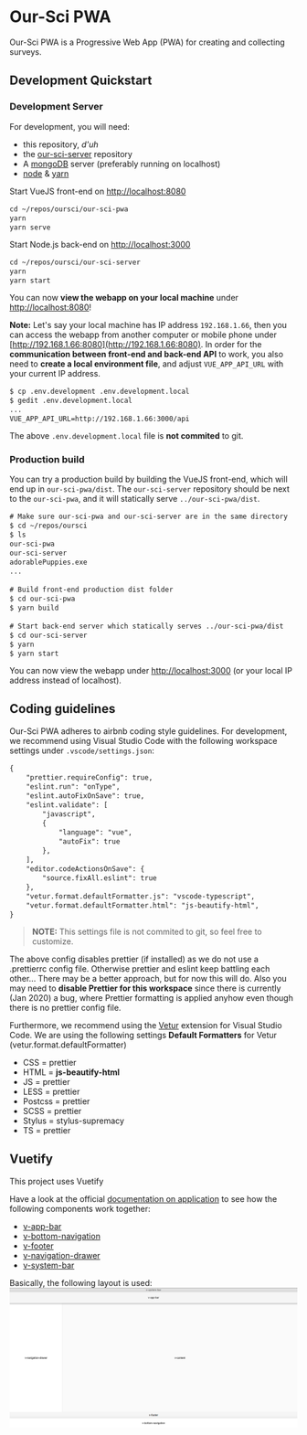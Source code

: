 # Our-Sci PWA

Our-Sci PWA is a Progressive Web App (PWA) for creating and collecting surveys.

## Development Quickstart

### Development Server

For development, you will need:
- this repository, *d'uh*
- the [our-sci-server](https://gitlab.com/our-sci/our-sci-server) repository
- A [mongoDB](https://www.mongodb.com/) server (preferably running on localhost)
- [node](https://nodejs.org/en/) & [yarn](https://yarnpkg.com/)

Start VueJS front-end on [http://localhost:8080](http://localhost:8080)
```
cd ~/repos/oursci/our-sci-pwa
yarn
yarn serve
```

Start Node.js back-end on [http://localhost:3000](http://localhost:3000)
```
cd ~/repos/oursci/our-sci-server
yarn
yarn start
```

You can now **view the webapp on your local machine** under [http://localhost:8080](http://localhost:8080)!

**Note:** Let's say your local machine has IP address `192.168.1.66`, then you can access the webapp from another computer or mobile phone under [http://192.168.1.66:8080](http://192.168.1.66:8080). In order for the **communication between front-end and back-end API** to work, you also need to **create a local environment file**, and adjust `VUE_APP_API_URL` with your current IP address.
```
$ cp .env.development .env.development.local
$ gedit .env.development.local
...
VUE_APP_API_URL=http://192.168.1.66:3000/api
```
The above `.env.development.local` file is **not commited** to git.

### Production build

You can try a production build by building the VueJS front-end, which will end up in `our-sci-pwa/dist`. The `our-sci-server` repository should be next to the `our-sci-pwa`, and it will statically serve `../our-sci-pwa/dist`.

```
# Make sure our-sci-pwa and our-sci-server are in the same directory
$ cd ~/repos/oursci
$ ls
our-sci-pwa
our-sci-server
adorablePuppies.exe
...

# Build front-end production dist folder
$ cd our-sci-pwa
$ yarn build

# Start back-end server which statically serves ../our-sci-pwa/dist
$ cd our-sci-server
$ yarn
$ yarn start
```

You can now view the webapp under [http://localhost:3000](http://localhost:3000) (or your local IP address instead of localhost).

## Coding guidelines

Our-Sci PWA adheres to airbnb coding style guidelines. For development, we recommend using Visual Studio Code with the following workspace settings under `.vscode/settings.json`:

```
{
    "prettier.requireConfig": true,
    "eslint.run": "onType",
    "eslint.autoFixOnSave": true,
    "eslint.validate": [
        "javascript",
        {
            "language": "vue",
            "autoFix": true
        },
    ],
    "editor.codeActionsOnSave": {
        "source.fixAll.eslint": true
    },
    "vetur.format.defaultFormatter.js": "vscode-typescript",
    "vetur.format.defaultFormatter.html": "js-beautify-html",
}
```

> **NOTE:** This settings file is not commited to git, so feel free to customize.

The above config disables prettier (if installed) as we do not use a .prettierrc config file. Otherwise prettier and eslint keep battling each other... There may be a better approach, but for now this will do. Also you may need to **disable Prettier for this workspace** since there is currently (Jan 2020) a bug, where Prettier formatting is applied anyhow even though there is no prettier config file.

Furthermore, we recommend using the [Vetur](https://vuejs.github.io/vetur) extension for Visual Studio Code. We are using the following settings **Default Formatters** for Vetur (vetur.format.defaultFormatter)
- CSS = prettier
- HTML = **js-beautify-html**
- JS = prettier
- LESS = prettier
- Postcss = prettier
- SCSS = prettier
- Stylus = stylus-supremacy
- TS = prettier


## Vuetify

This project uses Vuetify 

Have a look at the official [documentation on application](https://vuetifyjs.com/en/components/application) to see how the following components work together:
- [v-app-bar](https://vuetifyjs.com/components/app-bars)
- [v-bottom-navigation](https://vuetifyjs.com/components/bottom-navigation)
- [v-footer](https://vuetifyjs.com/components/footer)
- [v-navigation-drawer](https://vuetifyjs.com/components/navigation-drawers)
- [v-system-bar](https://vuetifyjs.com/components/system-bars)

Basically, the following layout is used:
![vuetify application layout](./src/assets/documentation/vuetify-app.png)